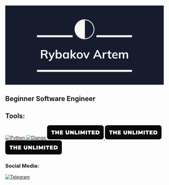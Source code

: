 [![Header](https://github.com/podrivnick/podrivnick/blob/main/logo/linkedin_banner_image_1.png)](https://github.com/podrivnick?tab=repositories)

## Beginner Software Engineer


## Tools:


<a href="https://apps.apple.com/developer/aliaksei-shpauda/id1648889980" target="_blank">
  <img src="https://github.com/AlexeyShpavda/alexeyshpavda/blob/main/logo/logo/linkedin_banner_image_1.png" alt="Python" width="180"/>
</a>
<a href="https://play.google.com/store/apps/dev?id=7235693910501061926" target="_blank">
  <img src="https://github.com/AlexeyShpavda/alexeyshpavda/blob/main/logo/logo/linkedin_banner_image_1.png" alt="Django" width="180"/>
</a>
<a href="https://the-unl.com" target="_blank">
  <img src="https://github.com/AlexeyShpavda/alexeyshpavda/blob/master/assets/the_unlimited.png" alt="SQL" width="180"/>
</a>
<a href="https://the-unl.com" target="_blank">
  <img src="https://github.com/AlexeyShpavda/alexeyshpavda/blob/master/assets/the_unlimited.png" alt="JavaScript" width="180"/>
</a>
<a href="https://the-unl.com" target="_blank">
  <img src="https://github.com/AlexeyShpavda/alexeyshpavda/blob/master/assets/the_unlimited.png" alt="Docker" width="180"/>
</a>

### Social Media:


[![Telegram](https://img.shields.io/badge/-Telegram-090909?style=for-the-badge&logo=telegram&logoColor=27A0D9)](https://t.me/thetopchel)
